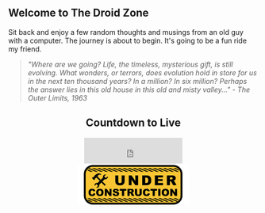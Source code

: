 ## Welcome to The Droid Zone

Sit back and enjoy a few random thoughts and musings from an old guy with a computer. The journey is about to begin. It's going to be a fun ride my friend.

> *"Where are we going? Life, the timeless, mysterious gift, is still evolving. What wonders, or terrors, does evolution hold in store for us in the next ten thousand years? In a million? In six million? Perhaps the answer lies in this old house in this old and misty valley..." - The Outer Limits, 1963*

<div align="center">
    <h2 id="countdown-to-live">Countdown to Live</h2>
    <iframe src="http://free.timeanddate.com/countdown/i6n6s61k/n909/cf12/cm0/cu4/ct0/cs0/ca0/co0/cr0/ss0/cac000/cpc000/pct/tcfff/fs100/szw576/szh243/iso2019-03-01T00:00:00" allowTransparency="true" frameborder="0" width="198" height="52"></iframe>
    <br/><img src="/assets/images/under-construction.png" alt="Under Construction">
</div>
